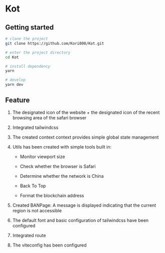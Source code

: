 # Kot

## Getting started

```bash
# clone the project
git clone https://github.com/Kori000/Kot.git

# enter the project directory
cd Kot

# install dependency
yarn

# develop
yarn dev
```

## Feature

1. The designated icon of the website + the designated icon of the recent browsing area of the safari browser
2. Integrated tailwindcss
3. The created context context provides simple global state management
4. Utils has been created with simple tools built in:

   - Monitor viewport size

   - Check whether the browser is Safari

   - Determine whether the network is China

   - Back To Top

   - Format the blockchain address

5. Created BANPage: A message is displayed indicating that the current region is not accessible
6. The default font and basic configuration of tailwindcss have been configured
7. Integrated route
8. The viteconfig has been configured

